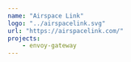 ```yaml
---
name: "Airspace Link"
logo: "../airspacelink.svg"
url: "https://airspacelink.com/"
projects:
    - envoy-gateway
---
```

